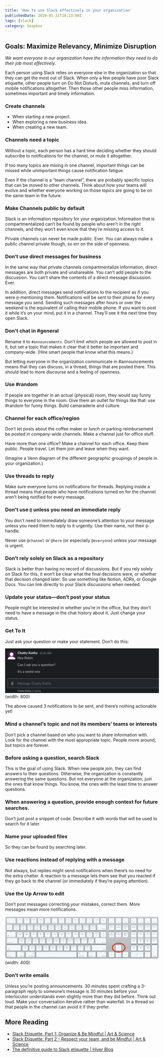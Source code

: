 ```yaml
---
title: 'How to use Slack effectively in your organization'
publishedDate: 2020-01-31T18:23:00Z
tags: [slack]
category: Soapbox
---
```


## Goals: Maximize Relevancy, Minimize Disruption

_We want everyone in our organization have the information they need to do their job most effectively._

Each person using Slack relies on everyone else in the organization so that they can get the most out of Slack. When only a few people have poor Slack etiquette, other people turn on Do Not Disturb, mute channels, and turn off mobile notifications altogether. Then those other people miss information, sometimes important and timely information.

### Create channels

- When starting a new project.
- When exploring a new business idea.
- When creating a new team.

### Channels need a topic

Without a topic, each person has a hard time deciding whether they should subscribe to notifications for the channel, or mute it altogether.

If too many topics are mixing in one channel, important things can be missed while unimportant things cause notification fatigue.

Even if the channel is a “team channel”, there are probably specific topics that can be moved to other channels. Think about how your teams will evolve and whether everyone working on those topics are going to be on the same team in the future.

### Make Channels public by default

Slack is an information repository for your organization. Information that is compartmentalized can’t be found by people who aren’t in the right channels, and they won’t even know that they’re missing access to it.

Private channels can never be made public. Ever. You can always make a public channel private though, so err on the side of openness.

### Don’t use direct messages for business

In the same way that private channels compartmentalize information, direct messages are both private and unshareable. You can’t add people to the discussion. You can’t share the contents of a direct message discussion. Ever.

In addition, direct messages send notifications to the recipient as if you were `@`-mentioning them. Notifications will be sent to their phone for every message you send. Sending such messages after hours or over the weekend is the equivalent of calling their mobile phone. If you want to post it while it’s on your mind, put it in a channel. They’ll see it the next time they open Slack.

### Don’t chat in #general

Rename it to `#announcements`. Don’t limit which people are allowed to post in it, but set a topic that makes it clear that it better be important and company-wide. (Hire smart people that know what this means.)

But letting everyone in the organization communicate in #announcements means that they can discuss, in a thread, things that are posted there. This should lead to more discourse and a feeling of openness.

### Use #random

If people are together in an actual (physical) room, they would say funny things to everyone in the room. Give them an outlet for things like that: use #random for funny things. Build camaraderie and culture.

### Channel for each office/region

Don’t let posts about the coffee maker or lunch or parking reimbursement be posted in company-wide channels. Make a channel just for office stuff.

Have more than one office? Make a channel for each office. Keep them public. People travel. Let them join and leave when they want.

(Imagine a Venn diagram of the different geographic groupings of people in your organization.)

### Use threads to reply

Make sure everyone turns on notifications for threads. Replying inside a thread means that people who have notifications turned on for the channel aren’t being notified for every message.

### Don't use `@` unless you need an immediate reply

You don't need to immediately draw someone’s attention to your message unless you need them to reply to it urgently. Use their name, not their `@`-handle.

Never use `@channel` or `@here` (or especially `@everyone`) unless your message is urgent.

### Don’t rely solely on Slack as a repository

Slack is better than having no record of discussions. But if you rely solely on Slack for this, it won’t be clear what the final decisions were, or whether that decision changed later. So use something like Notion, ADRs, or Google Docs. You can link directly to your Slack discussions when needed.

### Update your status—don’t post your status

People might be interested in whether you’re in the office, but they don’t need to have a message in the chat history about it. Just change your status.

### Get To It

Just ask your question or make your statement. Don’t do this:

![Chatty Kathy says: Hey Robin...Can I ask you a question?...It's a weird one...(Chatty Kathy is typing)](../../assets/slack-chatty-direct-message.png)(width: 800)

The above caused 3 notifications to be sent, and there’s nothing actionable yet!

### Mind a channel’s topic and not its members’ teams or interests

Don’t pick a channel based on who you want to share information with. Look for the channel with the most appropriate topic. People move around, but topics are forever.

### Before asking a question, search Slack

This is the goal of using Slack. When new people join, they can find answers to their questions. Otherwise, the organization is constantly answering the same questions. But not everyone at the organization, just the ones that know things. You know, the ones with the least time to answer questions.

### When answering a question, provide enough context for future searches.

Don’t just post a snippet of code. Describe it with words that will be used to search for it later.

### Name your uploaded files

So they can be found by searching later.

### Use reactions instead of replying with a message

Not always, but replies might send notifications when there’s no need for the extra chatter. A reaction to a message lets them see that you reacted if they go back to the channel (or immediately if they’re paying attention).

### Use the Up Arrow to edit

Don’t post messages correcting your mistakes, correct them. More messages mean more notifications.

![The Up Key](../../assets/slack-up-key.jpeg)(width: 400)

### Don’t write emails

Unless you’re posting announcements. 30 minutes spent crafting a 3-paragraph reply to someone’s message is 30 minutes before your interlocutor understands even slightly more than they did before. Think out loud. Make your conversation iterative rather than waterfall. In a thread so that people in the channel can avoid it if they prefer.

## More Reading

- [Slack Etiquette, Part 1: Organize & Be Mindful | Art & Science](https://artscience.ca/slack-etiquette-part-1-organize-be-mindful/)
- [Slack Etiquette: Part 2 - Respect your team, and be Mindful | Art & Science](https://artscience.ca/slack-etiquette-part-2-respect-your-team-and-be-mindful/)
- [The definitive guide to Slack etiquette | Hiver Blog](https://hiverhq.com/blog/slack-etiquette/)
